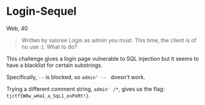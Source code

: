 # Login-Sequel
Web, 40

>  Written by saisree
>  Login as admin you must. This time, the client is of no use :(. What to do? 

This challenge gives a login page vulnerable to SQL injection but it seems to have a blacklist for certain substrings.

Specifically, `--` is blocked, so `admin' -- ` doesn't work.

Trying a different comment string, `admin' /*`, gives us the flag: `tjctf{W0w_wHa1_a_SqL1_exPeRt!}`.